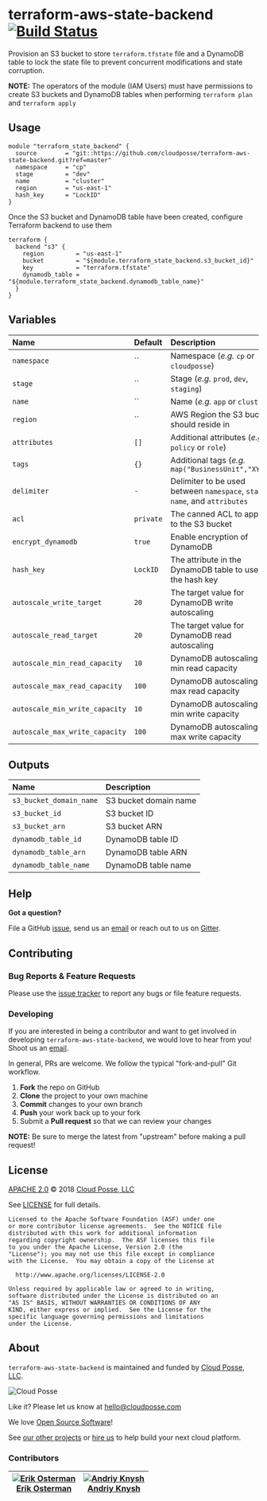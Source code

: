 # terraform-aws-state-backend [![Build Status](https://travis-ci.org/cloudposse/terraform-aws-state-backend.svg?branch=master)](https://travis-ci.org/cloudposse/terraform-aws-state-backend)

Provision an S3 bucket to store `terraform.tfstate` file and a DynamoDB table to lock the state file to prevent concurrent modifications and state corruption.

__NOTE:__ The operators of the module (IAM Users) must have permissions to create S3 buckets and DynamoDB tables when performing `terraform plan` and `terraform apply`


## Usage

```hcl
module "terraform_state_backend" {
  source        = "git::https://github.com/cloudposse/terraform-aws-state-backend.git?ref=master"
  namespace     = "cp"
  stage         = "dev"
  name          = "cluster"
  region        = "us-east-1"
  hash_key      = "LockID"
}
```

Once the S3 bucket and DynamoDB table have been created, configure Terraform backend to use them

```hcl
terraform {
  backend "s3" {
    region         = "us-east-1"
    bucket         = "${module.terraform_state_backend.s3_bucket_id}"
    key            = "terraform.tfstate"
    dynamodb_table = "${module.terraform_state_backend.dynamodb_table_name}"
  }
}
```


## Variables

|  Name                           |  Default     |  Description                                                                           | Required |
|:--------------------------------|:-------------|:---------------------------------------------------------------------------------------|:--------:|
| `namespace`                     | ``           | Namespace (_e.g._ `cp` or `cloudposse`)                                                | Yes      |
| `stage`                         | ``           | Stage (_e.g._ `prod`, `dev`, `staging`)                                                | Yes      |
| `name`                          | ``           | Name  (_e.g._ `app` or `cluster`)                                                      | Yes      |
| `region`                        | ``           | AWS Region the S3 bucket should reside in                                              | Yes      |
| `attributes`                    | `[]`         | Additional attributes (_e.g._ `policy` or `role`)                                      | No       |
| `tags`                          | `{}`         | Additional tags  (_e.g._ `map("BusinessUnit","XYZ")`                                   | No       |
| `delimiter`                     | `-`          | Delimiter to be used between `namespace`, `stage`, `name`, and `attributes`            | No       |
| `acl`                           | `private`    | The canned ACL to apply to the S3 bucket                                               | No       |
| `encrypt_dynamodb`              | `true`       | Enable encryption of DynamoDB                                                          | No       |
| `hash_key`                      | `LockID`     | The attribute in the DynamoDB table to use as the hash key                             | No       |
| `autoscale_write_target`        | `20`         | The target value for DynamoDB write autoscaling                                        | No       |
| `autoscale_read_target`         | `20`         | The target value for DynamoDB read autoscaling                                         | No       |
| `autoscale_min_read_capacity`   | `10`         | DynamoDB autoscaling min read capacity                                                 | No       |
| `autoscale_max_read_capacity`   | `100`        | DynamoDB autoscaling max read capacity                                                 | No       |
| `autoscale_min_write_capacity`  | `10`         | DynamoDB autoscaling min write capacity                                                | No       |
| `autoscale_max_write_capacity`  | `100`        | DynamoDB autoscaling max write capacity                                                | No       |


## Outputs

| Name                     | Description                            |
|:-------------------------|:---------------------------------------|
| `s3_bucket_domain_name`  | S3 bucket domain name                  |
| `s3_bucket_id`           | S3 bucket ID                           |
| `s3_bucket_arn`          | S3 bucket ARN                          |
| `dynamodb_table_id`      | DynamoDB table ID                      |
| `dynamodb_table_arn`     | DynamoDB table ARN                     |
| `dynamodb_table_name`    | DynamoDB table name                    |


## Help

**Got a question?**

File a GitHub [issue](https://github.com/cloudposse/terraform-aws-state-backend/issues), send us an [email](mailto:hello@cloudposse.com) or reach out to us on [Gitter](https://gitter.im/cloudposse/).


## Contributing

### Bug Reports & Feature Requests

Please use the [issue tracker](https://github.com/cloudposse/terraform-aws-state-backend/issues) to report any bugs or file feature requests.

### Developing

If you are interested in being a contributor and want to get involved in developing `terraform-aws-state-backend`, we would love to hear from you! Shoot us an [email](mailto:hello@cloudposse.com).

In general, PRs are welcome. We follow the typical "fork-and-pull" Git workflow.

 1. **Fork** the repo on GitHub
 2. **Clone** the project to your own machine
 3. **Commit** changes to your own branch
 4. **Push** your work back up to your fork
 5. Submit a **Pull request** so that we can review your changes

**NOTE:** Be sure to merge the latest from "upstream" before making a pull request!


## License

[APACHE 2.0](LICENSE) © 2018 [Cloud Posse, LLC](https://cloudposse.com)

See [LICENSE](LICENSE) for full details.

    Licensed to the Apache Software Foundation (ASF) under one
    or more contributor license agreements.  See the NOTICE file
    distributed with this work for additional information
    regarding copyright ownership.  The ASF licenses this file
    to you under the Apache License, Version 2.0 (the
    "License"); you may not use this file except in compliance
    with the License.  You may obtain a copy of the License at

      http://www.apache.org/licenses/LICENSE-2.0

    Unless required by applicable law or agreed to in writing,
    software distributed under the License is distributed on an
    "AS IS" BASIS, WITHOUT WARRANTIES OR CONDITIONS OF ANY
    KIND, either express or implied.  See the License for the
    specific language governing permissions and limitations
    under the License.


## About

`terraform-aws-state-backend` is maintained and funded by [Cloud Posse, LLC][website].

![Cloud Posse](https://cloudposse.com/logo-300x69.png)


Like it? Please let us know at <hello@cloudposse.com>

We love [Open Source Software](https://github.com/cloudposse/)!

See [our other projects][community]
or [hire us][hire] to help build your next cloud platform.

  [website]: https://cloudposse.com/
  [community]: https://github.com/cloudposse/
  [hire]: https://cloudposse.com/contact/


### Contributors

| [![Erik Osterman][erik_img]][erik_web]<br/>[Erik Osterman][erik_web] | [![Andriy Knysh][andriy_img]][andriy_web]<br/>[Andriy Knysh][andriy_web] |
|-------------------------------------------------------|------------------------------------------------------------------|

  [erik_img]: http://s.gravatar.com/avatar/88c480d4f73b813904e00a5695a454cb?s=144
  [erik_web]: https://github.com/osterman/
  [andriy_img]: https://avatars0.githubusercontent.com/u/7356997?v=4&u=ed9ce1c9151d552d985bdf5546772e14ef7ab617&s=144
  [andriy_web]: https://github.com/aknysh/
